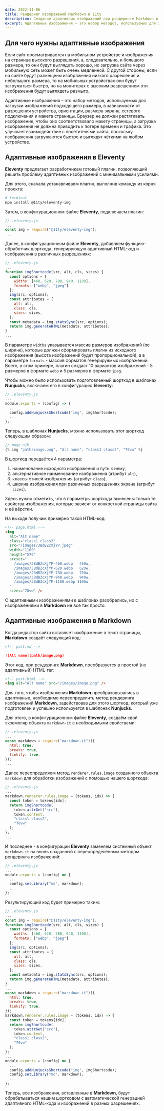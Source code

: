```yaml
---
date: 2022-11-06
title: Рендеринг изображений Markdown в 11ty
description: Создание адаптивных изображений при рендеринге Markdown в Eleventy
excerpt: Адаптивные изображения – это набор методов, используемых для загрузки изображения подходящего размера, в зависимости от разрешения устройства, ориентации, размера экрана, сетевого подключения и макета страницы. Браузер не должен растягивать изображение, чтобы оно соответствовало макету страницы, а его загрузка не должна приводить к потере времени и трафика. Это улучшает взаимодействие с посетителями сайта, поскольку изображения загружаются быстро и выглядят чёткими для человеческого глаза...
---
```


## Для чего нужны адаптивные изображения

Если сайт просматривается на мобильном устройстве и изображения на странице высокого разрешения, а, следовательно, и большого размера, то они будут выглядеть хорошо, но загрузка сайта через мобильную сеть может быть очень медленной. С другой стороны, если на сайте будут размещены изображения низкого разрешения и небольшого размера, то на мобильных устройствах они будут загружаться быстро, но на мониторах с высоким разрешением эти изображения будут выглядеть размыто.

Адаптивные изображения – это набор методов, используемых для загрузки изображений подходящего размера, в зависимости от разрешения устройства, ориентации, размера экрана, сетевого подключения и макета страницы. Браузер не должен растягивать изображение, чтобы оно соответствовало макету страницы, а загрузка изображения не должна приводить к потере времени и трафика. Это улучшает взаимодействие с посетителями сайта, поскольку изображения загружаются быстро и выглядят чёткими на любом устройстве.

## Адаптивные изображения в Eleventy

**Eleventy** предлагает разработчикам готовый плагин, позволяющий решить проблему адаптивных изображений с минимальными усилиями.

Для этого, сначала устанавливаем плагин, выполнив команду из корня проекта:

```bash
# terminal
npm install @11ty/eleventy-img
```

Затем, в конфигурационном файле **Eleventy**, подключаем плагин:

```js
// .eleventy.js
...
const img = require("@11ty/eleventy-img");
...
```

Далее, в конфигурационном файле **Eleventy**, добавляем функцию-обработчик шорткода, генерирующую адаптивный HTML-код и изображения в различных разрешениях:

```js
// .eleventy.js
...
function imgShortcode(src, alt, cls, sizes) {
  const options = {
    widths: [460, 620, 780, 940, 1100],
    formats: ["webp", "jpeg"]
  };
  img(src, options);
  const attributes = {
    alt: alt,
    class: cls,
    sizes: sizes,
  };
  const metadata = img.statsSync(src, options);
  return img.generateHTML(metadata, attributes);
}
...
```

В параметре `widths` указывается массив размеров изображений (по ширине), которые должен сформировать плагин из исходного изображения (высота изображений будет пропорциональной), а в параметре `formats` - массив форматов генерируемых изображений. Всего, в этом примере, плагин создаст 10 вариантов изображений - 5 размеров в формате `webp` и 5 размеров в формате `jpeg`.

Чтобы можно было использовать подготовленный шорткод в шаблонах **Nunjucks**, включаем его в конфигурацию **Eleventy**:

```js
// .eleventy.js
...
module.exports = (config) => {
  ...
  config.addNunjucksShortcode("img", imgShortcode);
  ...
};
```

Теперь, в шаблонах **Nunjucks**, можно использовать этот шорткод следующим образом:

```js
// page.njk
{% img "path/image.png", "Аlt name", "class1 class2", "70vw" %}
```

В шорткод передаётся 4 параметра:

1. наименование исходного изображения и путь к нему,
2. альтернативное наименование изображения (атрибут `alt`),
3. классы стилей изображения (атрибут `class`),
4. ширина изображения при различных разрешениях экрана (атрибут `sizes`).

Здесь нужно отметить, что в параметры шорткода вынесены только те свойства изображения, которые зависят от конкретной страницы сайта и её вёрстки.

На выходе получим примерно такой HTML-код:

```html
<!-- page.html -->
<img
  alt="Аlt name"
  class="class1 class2"
  src="/images/JBdBZcXjYP.jpeg"
  width="1100"
  height="576"
  srcset="
    /images/JBdBZcXjYP-460.webp   460w,
    /images/JBdBZcXjYP-620.webp   620w,
    /images/JBdBZcXjYP-780.webp   780w,
    /images/JBdBZcXjYP-940.webp   940w,
    /images/JBdBZcXjYP-1100.webp 1100w
  "
  sizes="70vw" />
```

С адаптивными изображениями в шаблонах разобрались, но с изображениями в **Markdown** не все так просто.

## Адаптивные изображения в Markdown

Когда редактор сайта вставляет изображение в текст страницы, **Markdown** создаёт следующий код:

```md
<!-- post.md -->

![Alt name](path/image.png)
```

Этот код, при рендеринге **Markdown**, преобразуется в простой (не адаптивный) HTML-тег:

```html
<!-- post.html -->
<img alt="Аlt name" src="/images/image.png" />
```

Для того, чтобы изображения **Markdown** преобразовывались в адаптивные, необходимо переопределить метод рендеринга изображений **Markdown**, задействовав для этого шорткод, который уже подготовлен и успешно используется в шаблонах **Nunjucks**.

Для этого, в конфигурационном файле **Eleventy**, создаём свой экземпляр объекта `markdown-it` с необходимыми свойствами:

```js
// .eleventy.js
...
const markdown = require("markdown-it")({
  html: true,
  breaks: true,
  linkify: true,
});
...
```

Далее переопределяем метод `renderer.rules.image` созданного объекта `markdown` для обработки изображений с помощью нашего шорткода:

```js
// .eleventy.js
...
markdown.renderer.rules.image = (tokens, idx) => {
  const token = tokens[idx];
  return imgShortcode(
    token.attrGet("src"),
    token.content,
    "class1 class2",
    "70vw"
  );
};
...
```

И последнее - в конфигурации **Eleventy** заменяем системный объект `markdown-it` на вновь созданный с переопределённым методом рендеринга изображений:

```js
// .eleventy.js
...
module.exports = (config) => {
  ...
  config.setLibrary("md", markdown);
  ...
};
```

Результирующий код будет примерно таким:

```js
// .eleventy.js
...
const img = require("@11ty/eleventy-img");
function imgShortcode(src, alt, cls, sizes) {
  const options = {
    widths: [460, 620, 780, 940, 1100],
    formats: ["webp", "jpeg"]
  };
  img(src, options);
  const attributes = {
    alt: alt,
    class: cls,
    sizes: sizes,
  };
  const metadata = img.statsSync(src, options);
  return img.generateHTML(metadata, attributes);
}
...
const markdown = require("markdown-it")({
  html: true,
  breaks: true,
  linkify: true,
});
markdown.renderer.rules.image = (tokens, idx) => {
  const token = tokens[idx];
  return imgShortcode(
    token.attrGet("src"),
    token.content,
    "class1 class2",
    "70vw"
  );
};
...
module.exports = (config) => {
  ...
  config.addNunjucksShortcode("img", imgShortcode);
  config.setLibrary("md", markdown);
  ...
};
```

Теперь, все изображения, вставленные в **Markdown**, будут обрабатываться нашим шорткодом с автоматической генерацией адаптивного HTML-кода и изображений в разных разрешениях.
